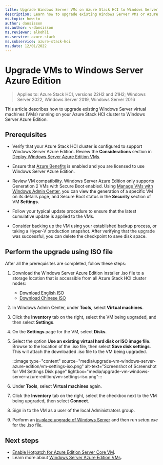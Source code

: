 ```yaml
---
title: Upgrade Windows Server VMs on Azure Stack HCI to Windows Server Azure Edition
description: Learn how to upgrade existing Windows Server VMs or Azure Stack HCI VMs to Windows Server Azure Edition.
ms.topic: how-to
author: dansisson
ms.author: v-dansisson
ms.reviewer: alkohli
ms.service: azure-stack
ms.subservice: azure-stack-hci
ms.date: 12/01/2022
---
```


# Upgrade VMs to Windows Server Azure Edition

> Applies to: Azure Stack HCI, versions 22H2 and 21H2; Windows Server 2022, Windows Server 2019, Windows Server 2016

This article describes how to upgrade existing Windows Server virtual machines (VMs) running on your Azure Stack HCI cluster to Windows Server Azure Edition.

## Prerequisites

- Verify that your Azure Stack HCI cluster is configured to support Windows Server Azure Edition. Review the **Considerations** section in [Deploy Windows Server Azure Edition VMs](windows-server-azure-edition.md?tabs=hci#considerations).

- Ensure that [Azure Benefits](azure-benefits.md) is enabled and you are licensed to use Windows Server Azure Edition.

- Review VM compatibility. Windows Server Azure Edition only supports Generation 2 VMs with Secure Boot enabled. Using [Manage VMs with Windows Admin Center](vm.md#view-vm-details), you can view the generation of a specific VM on its details page, and Secure Boot status in the **Security** section of VM **Settings**.

- Follow your typical update procedure to ensure that the latest cumulative update is applied to the VMs.

- Consider backing up the VM using your established backup process, or taking a Hyper-V production snapshot. After verifying that the upgrade was successful, you can delete the checkpoint to save disk space.

## Perform the upgrade using ISO file

After all the prerequisites are completed, follow these steps:

1. Download the Windows Server Azure Edition installer .iso file to a storage location that is accessible from all Azure Stack HCI cluster nodes:

    - [Download English ISO](https://aka.ms/AAi4r31)
    - [Download Chinese ISO](https://aka.ms/AAi4bii)

1. In Windows Admin Center, under **Tools**, select **Virtual machines**.

1. Click the **Inventory** tab on the right, select the VM being upgraded, and then select **Settings**.

1. On the **Settings** page for the VM, select **Disks**.

1. Select the option **Use an existing virtual hard disk or ISO image file**. Browse to the location of the .iso file, then select **Save disk settings**. This will attach the downloaded .iso file to the VM being upgraded.

   :::image type="content" source="media/upgrade-vm-windows-server-azure-edition/vm-settings-iso.png" alt-text="Screenshot of Screenshot for VM Settings Disk page" lightbox="media/upgrade-vm-windows-server-azure-edition/vm-settings-iso.png":::

1. Under **Tools**, select **Virtual machines** again.

1. Click the **Inventory** tab on the right, select the checkbox next to the VM being upgraded, then select **Connect**.

1. Sign in to the VM as a user of the local Administrators group.

1. Perform an [in-place upgrade of Windows Server](/windows-server/get-started/perform-in-place-upgrade#perform-the-upgrade) and then run *setup.exe* for the .iso file.

## Next steps

- [Enable Hotpatch for Azure Edition Server Core VM](/windows-server/get-started/enable-hotpatch-azure-edition).
- Learn more about [Windows Server Azure Edition VMs](windows-server-azure-edition.md).
